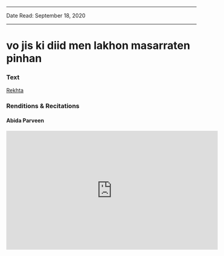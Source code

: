 ***
Date Read: September 18, 2020
***

# vo jis ki diid men lakhon masarraten pinhan

### Text
[Rekhta](https://www.rekhta.org/nazms/ek-rah-guzar-par-faiz-ahmad-faiz-nazms?lang=ur)

### Renditions & Recitations

#### Abida Parveen

<iframe width="560" height="315" src="https://www.youtube.com/embed/iKfcDuX79Qc" title="YouTube video player" frameborder="0" allow="accelerometer; autoplay; clipboard-write; encrypted-media; gyroscope; picture-in-picture" allowfullscreen></iframe>

